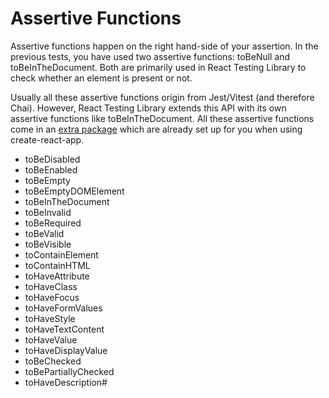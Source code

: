 # Assertive Functions

Assertive functions happen on the right hand-side of your assertion. In the previous tests, you have used two assertive functions: toBeNull and toBeInTheDocument. Both are primarily used in React Testing Library to check whether an element is present or not.

Usually all these assertive functions origin from Jest/Vitest (and therefore Chai). However, React Testing Library extends this API with its own assertive functions like toBeInTheDocument. All these assertive functions come in an [extra package](https://www.robinwieruch.de/react-testing-library/) which are already set up for you when using create-react-app.

- toBeDisabled
- toBeEnabled
- toBeEmpty
- toBeEmptyDOMElement
- toBeInTheDocument
- toBeInvalid
- toBeRequired
- toBeValid
- toBeVisible
- toContainElement
- toContainHTML
- toHaveAttribute
- toHaveClass
- toHaveFocus
- toHaveFormValues
- toHaveStyle
- toHaveTextContent
- toHaveValue
- toHaveDisplayValue
- toBeChecked
- toBePartiallyChecked
- toHaveDescription#
